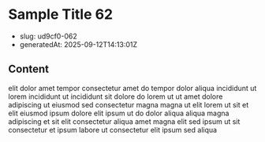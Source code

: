 # Sample Title 62

- slug: ud9cf0-062
- generatedAt: 2025-09-12T14:13:01Z

## Content
elit dolor amet tempor consectetur amet do tempor dolor aliqua incididunt ut lorem incididunt ut incididunt sit dolore do lorem ut ut amet dolore adipiscing ut eiusmod sed consectetur magna magna ut elit lorem ut sit et elit eiusmod ipsum dolore elit ipsum ut do dolor aliqua aliqua magna adipiscing et sit elit consectetur aliqua amet magna elit sed ipsum ut sit consectetur et ipsum labore ut consectetur elit ipsum sed aliqua
